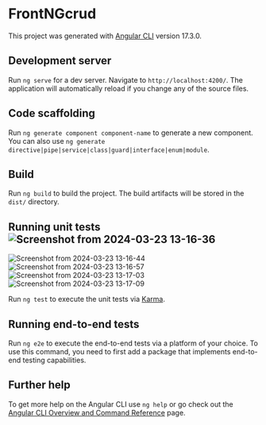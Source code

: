 # FrontNGcrud

This project was generated with [Angular CLI](https://github.com/angular/angular-cli) version 17.3.0.

## Development server

Run `ng serve` for a dev server. Navigate to `http://localhost:4200/`. The application will automatically reload if you change any of the source files.

## Code scaffolding

Run `ng generate component component-name` to generate a new component. You can also use `ng generate directive|pipe|service|class|guard|interface|enum|module`.

## Build

Run `ng build` to build the project. The build artifacts will be stored in the `dist/` directory.

## Running unit tests![Screenshot from 2024-03-23 13-16-36](https://github.com/mauri2012/FrontNGcrud/assets/89038097/4800a75b-622e-406e-b64d-2a523e639377)
![Screenshot from 2024-03-23 13-16-44](https://github.com/mauri2012/FrontNGcrud/assets/89038097/fc14893d-cf90-46ae-89d5-5a2914ed8b74)
![Screenshot from 2024-03-23 13-16-57](https://github.com/mauri2012/FrontNGcrud/assets/89038097/fef50890-4939-4437-a7fc-c0e4aae210bb)
![Screenshot from 2024-03-23 13-17-03](https://github.com/mauri2012/FrontNGcrud/assets/89038097/e42c4344-2987-4612-be9a-abc58146c59b)
![Screenshot from 2024-03-23 13-17-09](https://github.com/mauri2012/FrontNGcrud/assets/89038097/f2bfd218-9f9a-4e44-b709-34d01ebe8033)


Run `ng test` to execute the unit tests via [Karma](https://karma-runner.github.io).

## Running end-to-end tests

Run `ng e2e` to execute the end-to-end tests via a platform of your choice. To use this command, you need to first add a package that implements end-to-end testing capabilities.

## Further help

To get more help on the Angular CLI use `ng help` or go check out the [Angular CLI Overview and Command Reference](https://angular.io/cli) page.
